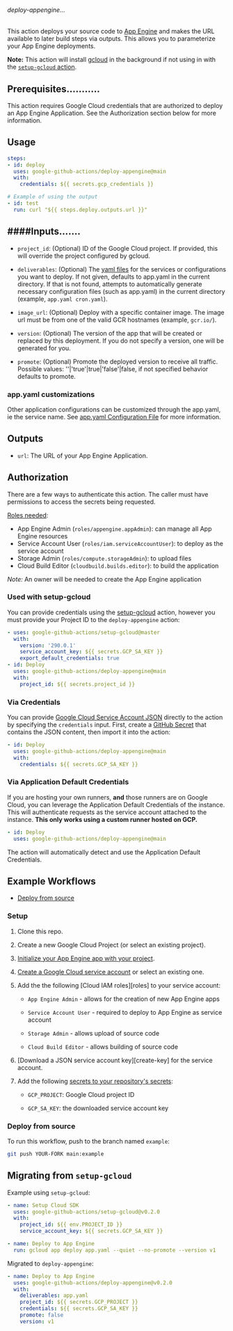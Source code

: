 <!--
Copyright 2020 Google LLC

Licensed under the Apache License, Version 2.0 (the "License");
you may not use this file except in compliance with the License.
You may obtain a copy of the License at

    http://www.apache.org/licenses/LICENSE-2.0

Unless required by applicable law or agreed to in writing, software
distributed under the License is distributed on an "AS IS" BASIS,
WITHOUT WARRANTIES OR CONDITIONS OF ANY KIND, either express or implied.
See the License for the specific language governing permissions and
limitations under the License.
-->
###### deploy-appengine...

This action deploys your source code to [App Engine][gae] and makes the URL
available to later build steps via outputs. This allows you to parameterize your
App Engine deployments.

**Note:** This action will install [gcloud](https://cloud.google.com/sdk) in the
background if not using in with the [`setup-gcloud` action][setup-gcloud].

## Prerequisites...........

This action requires Google Cloud credentials that are authorized to deploy an
App Engine Application. See the Authorization section below for more information.

## Usage

```yaml
steps:
- id: deploy
  uses: google-github-actions/deploy-appengine@main
  with:
    credentials: ${{ secrets.gcp_credentials }}

# Example of using the output
- id: test
  run: curl "${{ steps.deploy.outputs.url }}"
```

## ####Inputs.......

- `project_id`: (Optional) ID of the Google Cloud project. If provided, this
  will override the project configured by gcloud.

- `deliverables`: (Optional) The [yaml files](https://cloud.google.com/appengine/docs/standard/nodejs/configuration-files#optional_configuration_files)
  for the services or configurations you want to deploy. If not given, defaults
  to app.yaml in the current directory. If that is not found, attempts to
  automatically generate necessary configuration files (such as app.yaml) in
  the current directory (example, `app.yaml cron.yaml`).

- `image_url`: (Optional) Deploy with a specific container image. The image url
  must be from one of the valid GCR hostnames (example, `gcr.io/`).

- `version`: (Optional) The version of the app that will be created or replaced
  by this deployment. If you do not specify a version, one will be generated for
  you.

- `promote`: (Optional) Promote the deployed version to receive all traffic. 
  Possible values: ''|'true'|true|'false'|false, if not specified behavior defaults to promote.

### app.yaml customizations

Other application configurations can be customized through the app.yaml, ie the
service name. See [app.yaml Configuration File](https://cloud.google.com/appengine/docs/standard/nodejs/config/appref)
for more information.

## Outputs

- `url`: The URL of your App Engine Application.

## Authorization

There are a few ways to authenticate this action. The caller must have
permissions to access the secrets being requested.

[Roles needed](https://cloud.google.com/appengine/docs/standard/python/roles#predefined_roles):

- App Engine Admin (`roles/appengine.appAdmin`): can manage all App Engine resources
- Service Account User (`roles/iam.serviceAccountUser`): to deploy as the service account
- Storage Admin (`roles/compute.storageAdmin`): to upload files
- Cloud Build Editor (`cloudbuild.builds.editor`): to build the application

*Note:* An owner will be needed to create the App Engine application

### Used with setup-gcloud

You can provide credentials using the [setup-gcloud][setup-gcloud] action,
however you must provide your Project ID to the `deploy-appengine` action:

```yaml
- uses: google-github-actions/setup-gcloud@master
  with:
    version: '290.0.1'
    service_account_key: ${{ secrets.GCP_SA_KEY }}
    export_default_credentials: true
- id: Deploy
  uses: google-github-actions/deploy-appengine@main
  with:
    project_id: ${{ secrets.project_id }}
```

### Via Credentials

You can provide [Google Cloud Service Account JSON][sa] directly to the action
by specifying the `credentials` input. First, create a [GitHub
Secret][gh-secret] that contains the JSON content, then import it into the
action:

```yaml
- id: Deploy
  uses: google-github-actions/deploy-appengine@main
  with:
    credentials: ${{ secrets.GCP_SA_KEY }}
```

### Via Application Default Credentials

If you are hosting your own runners, **and** those runners are on Google Cloud,
you can leverage the Application Default Credentials of the instance. This will
authenticate requests as the service account attached to the instance. **This
only works using a custom runner hosted on GCP.**

```yaml
- id: Deploy
  uses: google-github-actions/deploy-appengine@main
```

The action will automatically detect and use the Application Default
Credentials.

## Example Workflows

* [Deploy from source](#deploy-from-source)

### Setup

1.  Clone this repo.

1. Create a new Google Cloud Project (or select an existing project).

1. [Initialize your App Engine app with your project](https://cloud.google.com/appengine/docs/standard/nodejs/console#console).

1.  [Create a Google Cloud service account][sa] or select an existing one.

1.  Add the the following [Cloud IAM roles][roles] to your service account:

    - `App Engine Admin` - allows for the creation of new App Engine apps

    - `Service Account User` -  required to deploy to App Engine as service account

    - `Storage Admin` - allows upload of source code

    - `Cloud Build Editor` - allows building of source code

1.  [Download a JSON service account key][create-key] for the service account.

1.  Add the following [secrets to your repository's secrets][gh-secret]:

    - `GCP_PROJECT`: Google Cloud project ID

    - `GCP_SA_KEY`: the downloaded service account key

### Deploy from source

To run this workflow, push to the branch named `example`:

```sh
git push YOUR-FORK main:example
```

## Migrating from `setup-gcloud`

Example using `setup-gcloud`:

```YAML
- name: Setup Cloud SDK
  uses: google-github-actions/setup-gcloud@v0.2.0
  with:
    project_id: ${{ env.PROJECT_ID }}
    service_account_key: ${{ secrets.GCP_SA_KEY }}

- name: Deploy to App Engine
  run: gcloud app deploy app.yaml --quiet --no-promote --version v1

```

Migrated to `deploy-appengine`:

```YAML
- name: Deploy to App Engine
  uses: google-github-actions/deploy-appengine@v0.2.0
  with:
    deliverables: app.yaml
    project_id: ${{ secrets.GCP_PROJECT }}
    credentials: ${{ secrets.GCP_SA_KEY }}
    promote: false
    version: v1
```

[gae]: https://cloud.google.com/appengine
[sm]: https://cloud.google.com/secret-manager
[sa]: https://cloud.google.com/iam/docs/creating-managing-service-accounts
[gh-runners]: https://help.github.com/en/actions/hosting-your-own-runners/about-self-hosted-runners
[gh-secret]: https://help.github.com/en/actions/configuring-and-managing-workflows/creating-and-storing-encrypted-secrets
[setup-gcloud]: https://github.com/google-github-actions/setup-gcloud/
